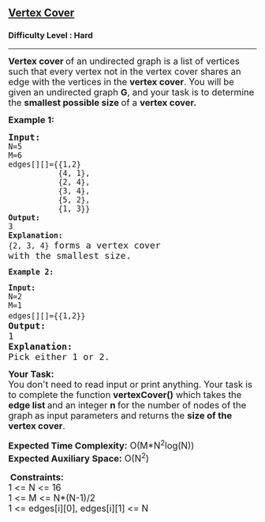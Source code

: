 <h2><a href="https://www.geeksforgeeks.org/problems/vertex-cover/1">Vertex Cover</a></h2><h3>Difficulty Level : Hard</h3><hr><div class="problems_problem_content__Xm_eO"><p><span style="font-size: 18px;"><strong>Vertex cover </strong>of an undirected graph is a list of vertices such that every vertex not in the vertex cover shares an edge with the vertices in the <strong>vertex cover</strong>. You will be given an undirected graph <strong>G</strong>, and your task is to determine the <strong>smallest possible size </strong>of a <strong>vertex cover.</strong></span></p>
<p><strong><span style="font-size: 18px;">Example 1:</span></strong></p>
<pre><span style="font-size: 18px;"><strong>Input:</strong><code>
N=5
M=6
edges[][]={{1,2}
           {4, 1},
           {2, 4},
           {3, 4},
           {5, 2},
           {1, 3}}
<strong>Output:</strong>
3
<strong>Explanation:</strong>
{2, 3, 4} </code>forms a vertex cover<br>with the smallest size.</span></pre>
<p><strong><span style="font-size: 18px;"><code>Example 2:</code></span></strong></p>
<pre><span style="font-size: 18px;"><code><strong>Input:</strong>
N=2
M=1
edges[][]={{1,2}}</code> <br><strong>Output:</strong> <br>1 <br><strong>Explanation:</strong> <br>Pick either 1 or 2.</span></pre>
<p><span style="font-size: 18px;"><strong>Your Task:&nbsp;&nbsp;</strong><br>You don't need to read input or print anything. Your task is to complete the function <strong>vertexCover()</strong> which takes the <strong>edge list </strong>and an integer <strong>n </strong>for the number of nodes of the graph<strong>&nbsp;</strong>as input parameters&nbsp;and returns the <strong>size of the vertex cover</strong>.</span></p>
<p><span style="font-size: 18px;"><strong>Expected Time Complexity:</strong> O(M*N<sup>2</sup>log(N))<br><strong>Expected Auxiliary Space:</strong>&nbsp;O(N<sup>2</sup>)</span><br><br>&nbsp;<span style="font-size: 18px;"><strong>Constraints:</strong><br>1 &lt;= N &lt;= 16<br>1 &lt;= M &lt;= N*(N-1)/2<br>1 &lt;= edges[i][0], edges[i][1] &lt;= N</span></p></div>